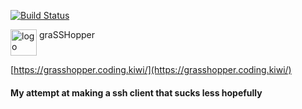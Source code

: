 [![Build Status](https://drone.codingkiwi.dev/api/badges/codingkiwi/grasshopper/status.svg)](https://drone.codingkiwi.dev/codingkiwi/grasshopper)

<img src="https://grasshopper.coding.kiwi/img/grasshopper_min.svg" alt="logo" height="42" valign="top"/> graSSHopper 

[https://grasshopper.coding.kiwi/](https://grasshopper.coding.kiwi/)
#### My attempt at making a ssh client that sucks less hopefully
